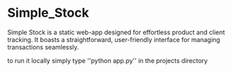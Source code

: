 # Simple_Stock
Simple Stock is a static web-app designed for effortless product and client tracking. It boasts a straightforward, user-friendly interface for managing transactions seamlessly.

to run it locally simply type ''python app.py'' in the projects directory

